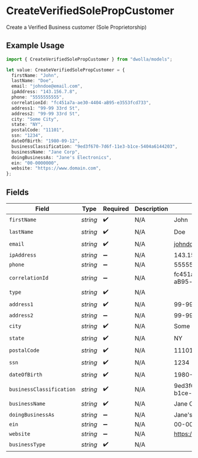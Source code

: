# CreateVerifiedSolePropCustomer

Create a Verified Business customer (Sole Proprietorship)

## Example Usage

```typescript
import { CreateVerifiedSolePropCustomer } from "dwolla/models";

let value: CreateVerifiedSolePropCustomer = {
  firstName: "John",
  lastName: "Doe",
  email: "johndoe@email.com",
  ipAddress: "143.156.7.8",
  phone: "5555555555",
  correlationId: "fc451a7a-ae30-4404-aB95-e3553fcd733",
  address1: "99-99 33rd St",
  address2: "99-99 33rd St",
  city: "Some City",
  state: "NY",
  postalCode: "11101",
  ssn: "1234",
  dateOfBirth: "1980-09-12",
  businessClassification: "9ed3f670-7d6f-11e3-b1ce-5404a6144203",
  businessName: "Jane Corp",
  doingBusinessAs: "Jane's Electronics",
  ein: "00-0000000",
  website: "https://www.domain.com",
};
```

## Fields

| Field                                | Type                                 | Required                             | Description                          | Example                              |
| ------------------------------------ | ------------------------------------ | ------------------------------------ | ------------------------------------ | ------------------------------------ |
| `firstName`                          | *string*                             | :heavy_check_mark:                   | N/A                                  | John                                 |
| `lastName`                           | *string*                             | :heavy_check_mark:                   | N/A                                  | Doe                                  |
| `email`                              | *string*                             | :heavy_check_mark:                   | N/A                                  | johndoe@email.com                    |
| `ipAddress`                          | *string*                             | :heavy_minus_sign:                   | N/A                                  | 143.156.7.8                          |
| `phone`                              | *string*                             | :heavy_minus_sign:                   | N/A                                  | 5555555555                           |
| `correlationId`                      | *string*                             | :heavy_minus_sign:                   | N/A                                  | fc451a7a-ae30-4404-aB95-e3553fcd733  |
| `type`                               | *string*                             | :heavy_check_mark:                   | N/A                                  |                                      |
| `address1`                           | *string*                             | :heavy_check_mark:                   | N/A                                  | 99-99 33rd St                        |
| `address2`                           | *string*                             | :heavy_minus_sign:                   | N/A                                  | 99-99 33rd St                        |
| `city`                               | *string*                             | :heavy_check_mark:                   | N/A                                  | Some City                            |
| `state`                              | *string*                             | :heavy_check_mark:                   | N/A                                  | NY                                   |
| `postalCode`                         | *string*                             | :heavy_check_mark:                   | N/A                                  | 11101                                |
| `ssn`                                | *string*                             | :heavy_check_mark:                   | N/A                                  | 1234                                 |
| `dateOfBirth`                        | *string*                             | :heavy_check_mark:                   | N/A                                  | 1980-09-12                           |
| `businessClassification`             | *string*                             | :heavy_check_mark:                   | N/A                                  | 9ed3f670-7d6f-11e3-b1ce-5404a6144203 |
| `businessName`                       | *string*                             | :heavy_check_mark:                   | N/A                                  | Jane Corp                            |
| `doingBusinessAs`                    | *string*                             | :heavy_minus_sign:                   | N/A                                  | Jane's Electronics                   |
| `ein`                                | *string*                             | :heavy_minus_sign:                   | N/A                                  | 00-0000000                           |
| `website`                            | *string*                             | :heavy_minus_sign:                   | N/A                                  | https://www.domain.com               |
| `businessType`                       | *string*                             | :heavy_check_mark:                   | N/A                                  |                                      |